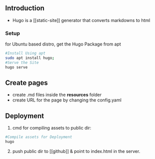 ## Introduction

- Hugo is a [[static-site]] generator that converts markdowns to html

### Setup

for Ubuntu based distro, get the Hugo Package from apt
```bash
#Install Using apt
sudo apt install hugo;
#Serve the Site
hugo serve
```

## Create pages

- create .md files inside the **resources** folder
- create URL for the page by changing the config.yaml

## Deployment

1. cmd for compiling assets to public dir:
```bash
#Compile assets for Deployment
hugo
```
2. push public dir to [[github]] & point to index.html in the server.